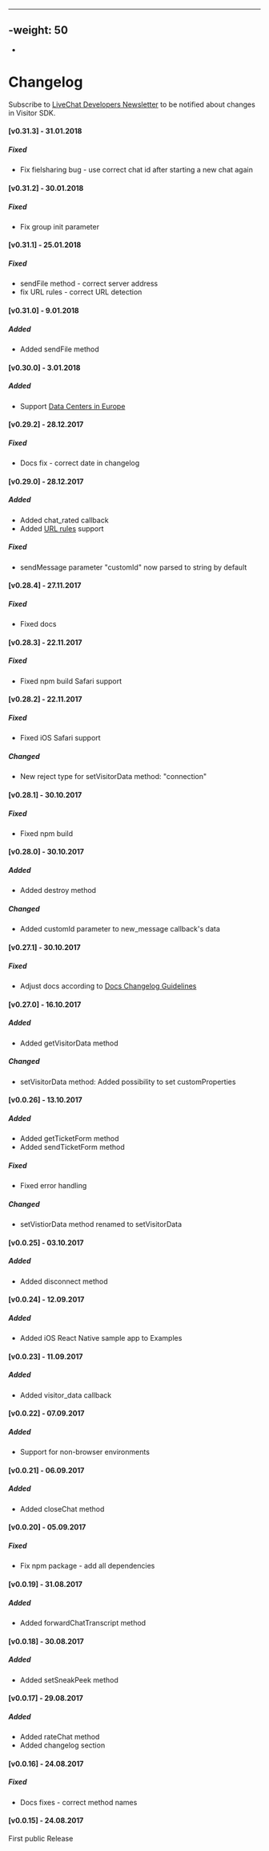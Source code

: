 ---

## -weight: 50

-

# Changelog

Subscribe to [LiveChat Developers Newsletter](http://eepurl.com/V75-9) to be
notified about changes in Visitor SDK.

#### [v0.31.3] - 31.01.2018

##### Fixed

* Fix fielsharing bug - use correct chat id after starting a new chat again

#### [v0.31.2] - 30.01.2018

##### Fixed

* Fix group init parameter

#### [v0.31.1] - 25.01.2018

##### Fixed

* sendFile method - correct server address
* fix URL rules - correct URL detection

#### [v0.31.0] - 9.01.2018

##### Added

* Added sendFile method

#### [v0.30.0] - 3.01.2018

##### Added

* Support [Data Centers in Europe](https://www.livechatinc.com/features/security/data-center-in-europe/)

#### [v0.29.2] - 28.12.2017

##### Fixed

* Docs fix - correct date in changelog

#### [v0.29.0] - 28.12.2017

##### Added

* Added chat_rated callback
* Added [URL rules](https://www.livechatinc.com/kb/setting-up-url-rules-for-groups/) support

##### Fixed

* sendMessage parameter "customId" now parsed to string by default

#### [v0.28.4] - 27.11.2017

##### Fixed

* Fixed docs

#### [v0.28.3] - 22.11.2017

##### Fixed

* Fixed npm build Safari support

#### [v0.28.2] - 22.11.2017

##### Fixed

* Fixed iOS Safari support

##### Changed

* New reject type for setVisitorData method: "connection"

#### [v0.28.1] - 30.10.2017

##### Fixed

* Fixed npm build

#### [v0.28.0] - 30.10.2017

##### Added

* Added destroy method

##### Changed

* Added customId parameter to new_message callback's data

#### [v0.27.1] - 30.10.2017

##### Fixed

* Adjust docs according to
  [Docs Changelog Guidelines](https://github.com/livechat/docs-templates/blob/master/docs-changelog-guidelines.md)

#### [v0.27.0] - 16.10.2017

##### Added

* Added getVisitorData method

##### Changed

* setVisitorData method: Added possibility to set customProperties

#### [v0.0.26] - 13.10.2017

##### Added

* Added getTicketForm method
* Added sendTicketForm method

##### Fixed

* Fixed error handling

##### Changed

* setVistiorData method renamed to setVisitorData

#### [v0.0.25] - 03.10.2017

##### Added

* Added disconnect method

#### [v0.0.24] - 12.09.2017

##### Added

* Added iOS React Native sample app to Examples

#### [v0.0.23] - 11.09.2017

##### Added

* Added visitor_data callback

#### [v0.0.22] - 07.09.2017

##### Added

* Support for non-browser environments

#### [v0.0.21] - 06.09.2017

##### Added

* Added closeChat method

#### [v0.0.20] - 05.09.2017

##### Fixed

* Fix npm package - add all dependencies

#### [v0.0.19] - 31.08.2017

##### Added

* Added forwardChatTranscript method

#### [v0.0.18] - 30.08.2017

##### Added

* Added setSneakPeek method

#### [v0.0.17] - 29.08.2017

##### Added

* Added rateChat method
* Added changelog section

#### [v0.0.16] - 24.08.2017

##### Fixed

* Docs fixes - correct method names

#### [v0.0.15] - 24.08.2017

First public Release
